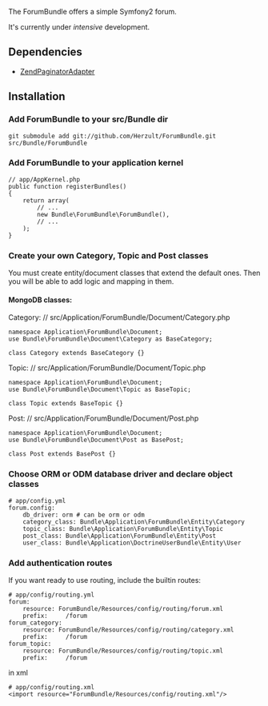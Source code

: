 The ForumBundle offers a simple Symfony2 forum.

It's currently under *intensive* development.

## Dependencies

- [ZendPaginatorAdapter](http://github.com/ornicar/ZendPaginatorAdapter/)

## Installation

### Add ForumBundle to your src/Bundle dir

    git submodule add git://github.com/Herzult/ForumBundle.git src/Bundle/ForumBundle

### Add ForumBundle to your application kernel

    // app/AppKernel.php
    public function registerBundles()
    {
        return array(
            // ...
            new Bundle\ForumBundle\ForumBundle(),
            // ...
        );
    }

### Create your own Category, Topic and Post classes

You must create entity/document classes that extend the default ones.
Then you will be able to add logic and mapping in them.

#### MongoDB classes:

Category:
    // src/Application/ForumBundle/Document/Category.php

    namespace Application\ForumBundle\Document;
    use Bundle\ForumBundle\Document\Category as BaseCategory;

    class Category extends BaseCategory {}

Topic:
    // src/Application/ForumBundle/Document/Topic.php

    namespace Application\ForumBundle\Document;
    use Bundle\ForumBundle\Document\Topic as BaseTopic;

    class Topic extends BaseTopic {}

Post:
    // src/Application/ForumBundle/Document/Post.php

    namespace Application\ForumBundle\Document;
    use Bundle\ForumBundle\Document\Post as BasePost;

    class Post extends BasePost {}

### Choose ORM or ODM database driver and declare object classes

    # app/config.yml
    forum.config:
        db_driver: orm # can be orm or odm
        category_class: Bundle\Application\ForumBundle\Entity\Category
        topic_class: Bundle\Application\ForumBundle\Entity\Topic
        post_class: Bundle\Application\ForumBundle\Entity\Post
        user_class: Bundle\Application\DoctrineUserBundle\Entity\User

### Add authentication routes

If you want ready to use routing, include the builtin routes:

    # app/config/routing.yml
    forum:
        resource: ForumBundle/Resources/config/routing/forum.xml
        prefix:     /forum
    forum_category:
        resource: ForumBundle/Resources/config/routing/category.xml
        prefix:     /forum
    forum_topic:
        resource: ForumBundle/Resources/config/routing/topic.xml
        prefix:     /forum

in xml

    # app/config/routing.xml
    <import resource="ForumBundle/Resources/config/routing.xml"/>
